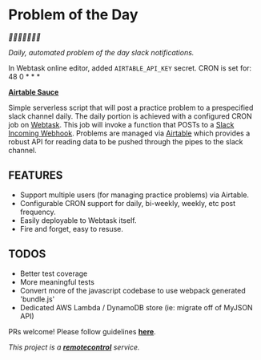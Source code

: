 # Problem of the Day

*🎉🎈🎂🍾🎊🍻💃*

*Daily, automated problem of the day slack notifications.*

In Webtask online editor, added `AIRTABLE_API_KEY` secret.
CRON is set for: 48 0 * * *

**[Airtable Sauce](https://airtable.com/appYuybi6kTNS0Gng/api/docs#nodejs/table:problems:list)**

Simple serverless script that will post a practice problem to a prespecified slack channel daily. The daily portion is achieved with a configured CRON job on [Webtask](https://webtask.io/). This job will invoke a function that POSTs to a [Slack Incoming Webhook](https://api.slack.com/incoming-webhooks). Problems are managed via [Airtable](https://airtable.com/) which provides a robust API for reading data to be pushed through the pipes to the slack channel.

## FEATURES

* Support multiple users (for managing practice problems) via Airtable.
* Configurable CRON support for daily, bi-weekly, weekly, etc post frequency.
* Easily deployable to Webtask itself.
* Fire and forget, easy to resuse.

## TODOS

* Better test coverage
* More meaningful tests
* Convert more of the javascript codebase to use webpack generated 'bundle.js'
* Dedicated AWS Lambda / DynamoDB store (ie: migrate off of MyJSON API)

PRs welcome! Please follow guidelines **[here](https://github.com/mottaquikarim/remotecontrol/blob/master/CONTRIBUTE.md)**.

*This project is a **[remotecontrol](https://github.com/mottaquikarim/remotecontrol)** service.*
